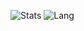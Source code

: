 ![Stats](https://github-readme-stats.vercel.app/api?username=${firewolf-1})
![Lang](https://github-readme-stats.vercel.app/api/top-langs/?username=${firewolf-1}&hide=ipynb,html&layout=compact)
